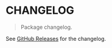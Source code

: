 # CHANGELOG

> Package changelog.

See [GitHub Releases](https://github.com/stdlib-js/array-base-assert-is-mostly-safe-data-type-cast/releases) for the changelog.